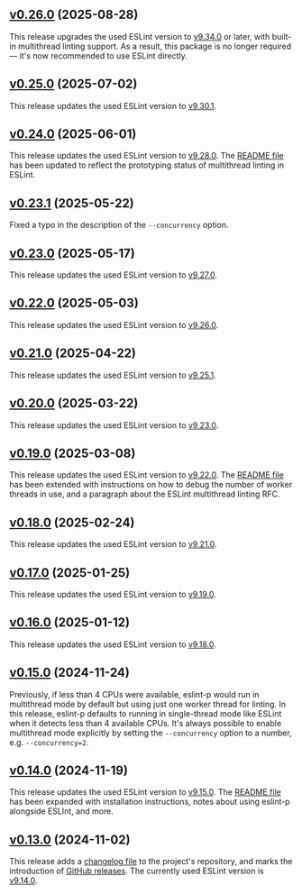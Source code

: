 <a name="v0.26.0"></a>
## [v0.26.0](https://github.com/origin-1/eslint-p/releases/tag/v0.26.0) (2025-08-28)

This release upgrades the used ESLint version to [v9.34.0](https://eslint.org/blog/2025/08/eslint-v9.34.0-released/) or later, with built-in multithread linting support.
As a result, this package is no longer required — it's now recommended to use ESLint directly.

<a name="v0.25.0"></a>
## [v0.25.0](https://github.com/origin-1/eslint-p/releases/tag/v0.25.0) (2025-07-02)

This release updates the used ESLint version to [v9.30.1](https://eslint.org/blog/2025/07/eslint-v9.30.1-released/).

<a name="v0.24.0"></a>
## [v0.24.0](https://github.com/origin-1/eslint-p/releases/tag/v0.24.0) (2025-06-01)

This release updates the used ESLint version to [v9.28.0](https://eslint.org/blog/2025/05/eslint-v9.28.0-released/).
The [README file](https://github.com/origin-1/eslint-p/blob/main/README.md) has been updated to reflect the prototyping status of multithread linting in ESLint.

<a name="v0.23.1"></a>
## [v0.23.1](https://github.com/origin-1/eslint-p/releases/tag/v0.23.1) (2025-05-22)

Fixed a typo in the description of the `--concurrency` option.

<a name="v0.23.0"></a>
## [v0.23.0](https://github.com/origin-1/eslint-p/releases/tag/v0.23.0) (2025-05-17)

This release updates the used ESLint version to [v9.27.0](https://eslint.org/blog/2025/05/eslint-v9.27.0-released/).

<a name="v0.22.0"></a>
## [v0.22.0](https://github.com/origin-1/eslint-p/releases/tag/v0.22.0) (2025-05-03)

This release updates the used ESLint version to [v9.26.0](https://eslint.org/blog/2025/05/eslint-v9.26.0-released/).

<a name="v0.21.0"></a>
## [v0.21.0](https://github.com/origin-1/eslint-p/releases/tag/v0.21.0) (2025-04-22)

This release updates the used ESLint version to [v9.25.1](https://eslint.org/blog/2025/04/eslint-v9.25.1-released/).

<a name="v0.20.0"></a>
## [v0.20.0](https://github.com/origin-1/eslint-p/releases/tag/v0.20.0) (2025-03-22)

This release updates the used ESLint version to [v9.23.0](https://eslint.org/blog/2025/03/eslint-v9.23.0-released/).

<a name="v0.19.0"></a>
## [v0.19.0](https://github.com/origin-1/eslint-p/releases/tag/v0.19.0) (2025-03-08)

This release updates the used ESLint version to [v9.22.0](https://eslint.org/blog/2025/03/eslint-v9.22.0-released/).
The [README file](https://github.com/origin-1/eslint-p/blob/main/README.md) has been extended with instructions on how to debug the number of worker threads in use, and a paragraph about the ESLint multithread linting RFC.

<a name="v0.18.0"></a>
## [v0.18.0](https://github.com/origin-1/eslint-p/releases/tag/v0.18.0) (2025-02-24)

This release updates the used ESLint version to [v9.21.0](https://eslint.org/blog/2025/02/eslint-v9.21.0-released/).

<a name="v0.17.0"></a>
## [v0.17.0](https://github.com/origin-1/eslint-p/releases/tag/v0.17.0) (2025-01-25)

This release updates the used ESLint version to [v9.19.0](https://eslint.org/blog/2025/01/eslint-v9.19.0-released/).

<a name="v0.16.0"></a>
## [v0.16.0](https://github.com/origin-1/eslint-p/releases/tag/v0.16.0) (2025-01-12)

This release updates the used ESLint version to [v9.18.0](https://eslint.org/blog/2025/01/eslint-v9.18.0-released/).

<a name="v0.15.0"></a>
## [v0.15.0](https://github.com/origin-1/eslint-p/releases/tag/v0.15.0) (2024-11-24)

Previously, if less than 4 CPUs were available, eslint-p would run in multithread mode by default but using just one worker thread for linting.
In this release, eslint-p defaults to running in single-thread mode like ESLint when it detects less than 4 available CPUs.
It's always possible to enable multithread mode explicitly by setting the `--concurrency` option to a number, e.g. `--concurrency=2`.

<a name="v0.14.0"></a>
## [v0.14.0](https://github.com/origin-1/eslint-p/releases/tag/v0.14.0) (2024-11-19)

This release updates the used ESLint version to [v9.15.0](https://eslint.org/blog/2024/11/eslint-v9.15.0-released/).
The [README file](https://github.com/origin-1/eslint-p/blob/main/README.md) has been expanded with installation instructions, notes about using eslint-p alongside ESLInt, and more.

<a name="v0.13.0"></a>
## [v0.13.0](https://github.com/origin-1/eslint-p/releases/tag/v0.13.0) (2024-11-02)

This release adds a [changelog file](https://github.com/origin-1/eslint-p/blob/main/CHANGELOG.md) to the project's repository, and marks the introduction of [GitHub releases](https://github.com/origin-1/eslint-p/releases).
The currently used ESLint version is [v9.14.0](https://eslint.org/blog/2024/11/eslint-v9.14.0-released/).
